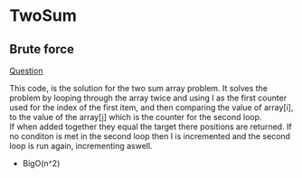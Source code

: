 # TwoSum

## Brute force


[Question](https://leetcode.com/problems/two-sum/)

This code, is the solution for the two sum array problem. It solves the problem by looping through the array twice and using I as the first counter used for the index of the first item, and then comparing the value of array[i], to the value of the array[j] which is the counter for the second loop.  
If when added together they equal the target there positions are returned. If no conditon is met in the second loop then I is incremented and the second loop is run again, incrementing aswell.

* BigO(n^2)
